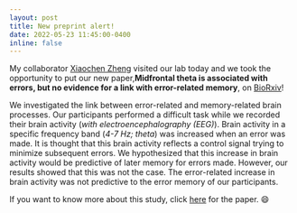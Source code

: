 ```yaml
---
layout: post
title: New preprint alert!
date: 2022-05-23 11:45:00-0400
inline: false
---
```


My collaborator <a href="https://xiaochenzheng.github.io/">Xiaochen Zheng</a> visited our lab today and we took the opportunity to put our new paper,<b>Midfrontal theta is associated with errors, but no evidence for a link with error-related memory</b>, on <a href="https://www.biorxiv.org/content/10.1101/2022.05.23.493097v1.full">BioRxiv</a>!

We investigated the link between error-related and memory-related brain processes. Our participants performed a difficult task while we recorded their brain activity (<i>with electroencephalography (EEG)</i>). Brain activity in a specific frequency band (<i>4-7 Hz; theta</i>) was increased when an error was made. It is thought that this brain activity reflects a control signal trying to minimize subsequent errors. We hypothesized that this increase in brain activity would be predictive of later memory for errors made. However, our results showed that this was not the case. The error-related increase in brain activity was not predictive to the error memory of our participants.

If you want to know more about this study, click <a href="https://www.biorxiv.org/content/10.1101/2022.05.23.493097v1.full">here</a> for the paper. 😄



